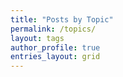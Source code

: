 ```yaml
---
title: "Posts by Topic"
permalink: /topics/
layout: tags
author_profile: true
entries_layout: grid
---
```

